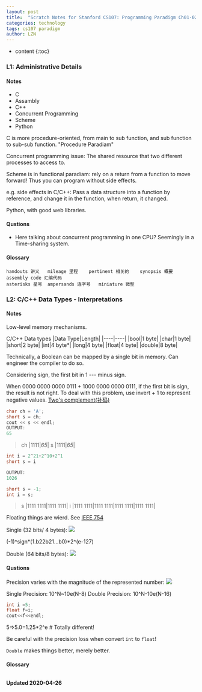 ```yaml
---
layout: post
title:  "Scratch Notes for Stanford CS107: Programming Paradigm Ch01-02"
categories: technology
tags: cs107 paradigm 
author: LZN
---
```


* content
{:toc}

### L1: Administrative Details

#### Notes

* C
* Assambly
* C++
* Concurrent Programming
* Scheme
* Python

C is more procedure-oriented, from main to sub function, and sub function to sub-sub function. "Procedure Paradiam"

Concurrent programming issue: The shared resource that two different processes to access to.

Scheme is in functional paradiam: rely on a return from a function to move forward! Thus you can program without side effects.

e.g. side effects in C/C++: Pass a data structure into a function by reference, and change it in the function, when return, it changed.

Python, with good web libraries.


#### Qustions

* Here talking about concurrent programming in one CPU? Seemingly in a Time-sharing system.

#### Glossary

```
handouts 讲义   mileage 里程    pertinent 相关的    synopsis 概要   assembly code 汇编代码
asterisks 星号  ampersands 连字号   miniature 微型  
```

### L2: C/C++ Data Types - Interpretations

#### Notes

Low-level memory mechanisms.

C/C++ Data types
|Data Type|Length|
|----|----|
|bool|1 byte|
|char|1 byte|
|short|2 byte|
|int|4 byte*|
|long|4 byte|
|float|4 byte|
|double|8 byte|

Technically, a Boolean can be mapped by a single bit in memory. Can engineer the compiler to do so.

Considering sign, the first bit in 1 --- minus sign.

When 0000 0000 0000 0111 + 1000 0000 0000 0111, if the first bit is sign, the result is not right.
To deal with this problem, use invert + 1 to represent negative values. [Two's complement(补码)](https://en.wikipedia.org/wiki/Two%27s_complement)

```cpp
char ch = 'A';
short s = ch;
cout << s << endl;
OUTPUT:
65
```

> ch |1111|*65*|
> s  |1111|*65*|

```cpp
int i = 2^21+2^10+2^1
short s = i

OUTPUT:
1026
```

```cpp
short s = -1;
int i = s;
```

> s |1111 1111|1111 1111|
> i |1111 1111|1111 1111|1111 1111|1111 1111|

Floating things are wierd. See [IEEE 754](https://en.wikipedia.org/wiki/IEEE_754)

Single (32 bits/ 4 bytes):
![](https://upload.wikimedia.org/wikipedia/commons/thumb/d/d2/Float_example.svg/885px-Float_example.svg.png)

(-1)^sign*(1.b22b21...b0)*2^(e-127)

Double (64 bits/8 bytes):
![](https://en.wikipedia.org/wiki/File:IEEE_754_Double_Floating_Point_Format.svg)
#### Qustions

Precision varies with the magnitude of the represented number:
![](https://upload.wikimedia.org/wikipedia/commons/thumb/1/18/IEEE754.svg/825px-IEEE754.svg.png)

Single Precision: 10^N~10e(N-8)
Double Precision: 10^N-10e(N-16)


```cpp
int i =5;
float f=i;
cout<<f<<endl;
```

5=>5.0=1.25*2^e # Totally different!

Be careful with the precision loss when convert `int` to `float`!

`Double` makes things better, merely better.

#### Glossary

```

```


**Updated 2020-04-26**

